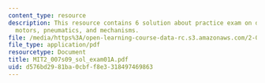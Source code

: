 ```yaml
---
content_type: resource
description: This resource contains 6 solution about practice exam on drawing, CAD,
  motors, pneumatics, and mechanisms.
file: /media/https%3A/open-learning-course-data-rc.s3.amazonaws.com/2-007-design-and-manufacturing-i-spring-2009/d576bd2981ba0cbff8e3318497469863_MIT2_007s09_sol_exam01A.pdf
file_type: application/pdf
resourcetype: Document
title: MIT2_007s09_sol_exam01A.pdf
uid: d576bd29-81ba-0cbf-f8e3-318497469863
---
```


